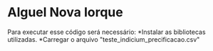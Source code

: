 # Alguel Nova Iorque
Para executar esse código será necessário:
*Instalar as bibliotecas utilizadas.
*Carregar o arquivo "teste_indicium_precificacao.csv"
